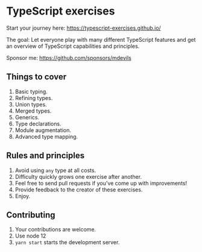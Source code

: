 # TypeScript exercises

Start your journey here: https://typescript-exercises.github.io/

The goal: Let everyone play with many different TypeScript features
and get an overview of TypeScript capabilities and principles.

Sponsor me: https://github.com/sponsors/mdevils

## Things to cover

 1. Basic typing.
 2. Refining types.
 3. Union types.
 4. Merged types.
 5. Generics.
 6. Type declarations.
 7. Module augmentation.
 8. Advanced type mapping.

## Rules and principles

 1. Avoid using `any` type at all costs.
 2. Difficulty quickly grows one exercise after another.
 3. Feel free to send pull requests if you've come up with improvements!
 4. Provide feedback to the creator of these exercises.
 5. Enjoy.

## Contributing

 1. Your contributions are welcome.
 2. Use node 12
 3. `yarn start` starts the development server.
